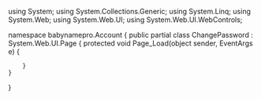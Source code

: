 using System;
using System.Collections.Generic;
using System.Linq;
using System.Web;
using System.Web.UI;
using System.Web.UI.WebControls;

namespace babynamepro.Account
{
    public partial class ChangePassword : System.Web.UI.Page
    {
        protected void Page_Load(object sender, EventArgs e)
        {

        }
    }
}
